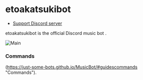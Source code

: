 # etoakatsukibot


* [Support Discord server](https://discord.gg/W9MfSjA)


etoakatsukibot is the official Discord music bot .

![Main](https://images5.alphacoders.com/514/thumb-1920-514758.jpg)


### Commands

(https://just-some-bots.github.io/MusicBot/#guidescommands "Commands").

